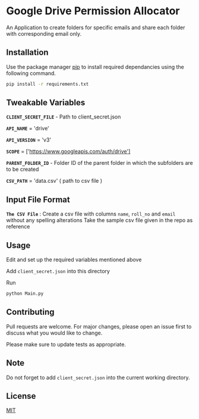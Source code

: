 # Google Drive Permission Allocator

An Application to create folders for specific emails and share each folder with corresponding email only.

## Installation

Use the package manager [pip](https://pip.pypa.io/en/stable/) to install required dependancies using the following command.

```bash
pip install -r requirements.txt
```
## Tweakable Variables
**`CLIENT_SECRET_FILE`** - Path to client_secret.json 

**`API_NAME`** = 'drive'

**`API_VERSION`** = 'v3' 

**`SCOPE`** = ['https://www.googleapis.com/auth/drive'] 

**`PARENT_FOLDER_ID`** - Folder ID of the parent folder in which the subfolders are to be created 

**`CSV_PATH`** = 'data.csv' ( path to csv file )

## Input File Format
**`The CSV File`** : Create a csv file with columns `name`, `roll_no` and `email` without any spelling alterations Take the sample csv file given in the repo as reference

## Usage

Edit and set up the required variables mentioned above

Add `client_secret.json` into this directory

Run
```bash
python Main.py
```

## Contributing
Pull requests are welcome. For major changes, please open an issue first to discuss what you would like to change.

Please make sure to update tests as appropriate.

## Note 
Do not forget to add `client_secret.json` into the current working directory.

## License
[MIT](https://choosealicense.com/licenses/mit/)
